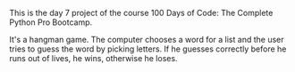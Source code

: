 This is the day 7 project of the course 100 Days of Code: The Complete Python Pro Bootcamp.

It's a hangman game. The computer chooses a word for a list and the user tries to guess the word by picking letters. If he guesses correctly before he runs out of lives, he wins, otherwise he loses.

